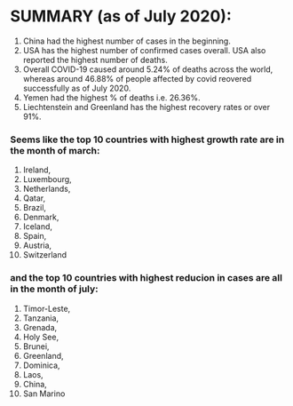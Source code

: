 # SUMMARY (as of July 2020):

1. China had the highest number of cases in the beginning.
2. USA has the highest number of confirmed cases overall. USA also reported the highest number of deaths.
3. Overall COVID-19 caused around 5.24% of deaths across the world, whereas around 46.88% of people affected by covid reovered successfully as of July 2020.
4. Yemen had the highest % of deaths i.e. 26.36%.
5. Liechtenstein and Greenland has the highest recovery rates or over 91%.


### Seems like the top 10 countries with highest growth rate are in the month of march: 
1. Ireland, 		
2. Luxembourg, 	
3. Netherlands, 	
4. Qatar, 
5. Brazil,		
6. Denmark,		
7. Iceland,		
8. Spain,
9. Austria,		
10. Switzerland

### and the top 10 countries with highest reducion in cases are all in the month of july:
1. Timor-Leste, 	
2. Tanzania, 		
3. Grenada, 		
4. Holy See, 
5. Brunei,		
6. Greenland,		
7. Dominica,		
8. Laos,
9. China, 		
10. San Marino